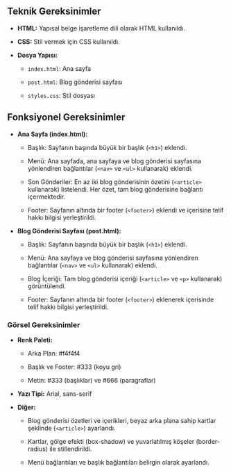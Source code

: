 ##  Teknik Gereksinimler

-   **HTML:**  Yapısal belge işaretleme dili olarak HTML kullanıldı.
    
-   **CSS:**  Stil vermek için CSS kullanıldı.
    
-   **Dosya Yapısı:**
    
    -   `index.html`: Ana sayfa
        
    -   `post.html`: Blog gönderisi sayfası
        
    -   `styles.css`: Stil dosyası
        

## Fonksiyonel Gereksinimler

-   **Ana Sayfa (index.html):**
    
    -   Başlık: Sayfanın başında büyük bir başlık (`<h1>`) eklendi.
        
    -   Menü: Ana sayfada, ana sayfaya ve blog gönderisi sayfasına yönlendiren bağlantılar (`<nav>`  ve  `<ul>`  kullanarak) eklendi.
        
    -   Son Gönderiler: En az iki blog gönderisinin özetini (`<article>`  kullanarak) listelendi. Her özet, tam blog gönderisine bağlantı içermektedir.
        
    -   Footer: Sayfanın altında bir footer (`<footer>`) eklendi ve içerisine telif hakkı bilgisi yerleştirildi.
        
-   **Blog Gönderisi Sayfası (post.html):**
    
    -   Başlık: Sayfanın başında büyük bir başlık (`<h1>`) eklendi.
        
    -   Menü: Ana sayfaya ve blog gönderisi sayfasına yönlendiren bağlantılar (`<nav>`  ve  `<ul>`  kullanarak) eklendi.
        
    -   Blog İçeriği: Tam blog gönderisi içeriği (`<article>`  ve  `<p>`  kullanarak) görüntülendi.
        
    -   Footer: Sayfanın altında bir footer (`<footer>`) eklenerek içerisinde telif hakkı bilgisi yerleştirildi.
        

### Görsel Gereksinimler

-   **Renk Paleti:**
    
    -   Arka Plan: #f4f4f4
        
    -   Başlık ve Footer: #333 (koyu gri)
        
    -   Metin: #333 (başlıklar) ve #666 (paragraflar)
        
-   **Yazı Tipi:**  Arial, sans-serif
    
-   **Diğer:**
    
    -   Blog gönderisi özetleri ve içerikleri, beyaz arka plana sahip kartlar şeklinde (`<article>`) ayarlandı.
        
    -   Kartlar, gölge efekti (box-shadow) ve yuvarlatılmış köşeler (border-radius) ile stillendirildi.
        
    -   Menü bağlantıları ve başlık bağlantıları belirgin olarak ayarlandı.